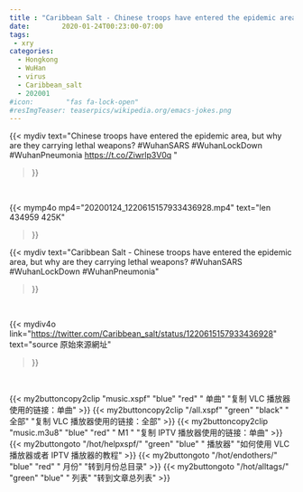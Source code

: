 ```yaml
---
title : "Caribbean Salt - Chinese troops have entered the epidemic area, but why are they carrying lethal weapons? #WuhanSARS  #WuhanLockDown  #WuhanPneumonia"
date:        2020-01-24T00:23:00-07:00
tags:
 - xry
categories:
  - Hongkong
  - WuHan
  - virus
  - Caribbean_salt
  - 202001
#icon:        "fas fa-lock-open"
#resImgTeaser: teaserpics/wikipedia.org/emacs-jokes.png
---
```


{{< mydiv text="Chinese troops have entered the epidemic area, but why are they carrying lethal weapons? #WuhanSARS  #WuhanLockDown  #WuhanPneumonia https://t.co/Ziwrlp3V0q "
>}}
<br>


{{< mymp4o mp4="20200124_1220615157933436928.mp4"
text="len 434959    425K"
>}}


{{< mydiv text="Caribbean Salt - Chinese troops have entered the epidemic area, but why are they carrying lethal weapons? #WuhanSARS  #WuhanLockDown  #WuhanPneumonia"
>}}
<br>

{{< mydiv4o link="https://twitter.com/Caribbean_salt/status/1220615157933436928"
text="source 原始來源網址"
>}}


<br>

{{< my2buttoncopy2clip "music.xspf"        "blue"   "red"    " 单曲"  "复制 VLC 播放器使用的链接：单曲" >}} {{< my2buttoncopy2clip "/all.xspf"         "green"  "black"  " 全部"  "复制 VLC 播放器使用的链接：全部" >}} {{< my2buttoncopy2clip "music.m3u8"        "blue"   "red"    " M1 "    "复制 IPTV 播放器使用的链接：单曲" >}} {{< my2buttongoto      "/hot/helpxspf/"    "green"  "blue"   " 播放器" "如何使用 VLC 播放器或者 IPTV 播放器的教程" >}} {{< my2buttongoto      "/hot/endothers/"   "blue"   "red"    " 月份"   "转到月份总目录" >}} {{< my2buttongoto      "/hot/alltags/"     "green"  "blue"   " 列表"   "转到文章总列表" >}} 
